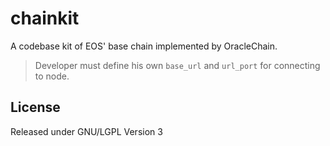 # chainkit
A codebase kit of EOS' base chain implemented by OracleChain.


> Developer must define his own `base_url` and `url_port` for connecting to node.

## License
Released under GNU/LGPL Version 3
